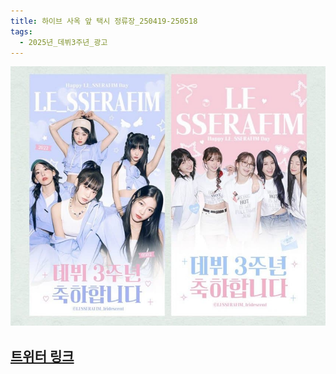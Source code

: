 ```yaml
---
title: 하이브 사옥 앞 택시 정류장_250419-250518
tags:
  - 2025년_데뷔3주년_광고
---
```

<img src="/assets/1743596155.jpg"/>

## [트위터 링크](https://x.com/Iridescent0502/status/1907378573003915485?t=xJ3FKn3jWccAKQJPJZlsGw&s=19)
